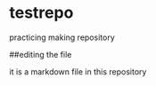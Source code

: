 # testrepo
practicing making repository

##editing the file

it is a markdown file in this repository
